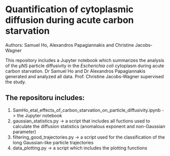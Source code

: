 # Quantification of cytoplasmic diffusion during acute carbon starvation

Authors: Samuel Ho, Alexandros Papagiannakis and Christine Jacobs-Wagner

This repository includes a Jupyter notebook which summarizes the analysis of the μNS particle diffusivity in the *Escherichia coli* cytoplasm during acute carbon starvation. Dr Samuel Ho and Dr Alexandros Papagiannakis generated and analyzed all data. Prof. Christine Jacobs-Wagner supervised the study. 

## The repositoru includes:
1. SamHo_etal_effects_of_carbon_starvation_on_particle_diffusivity.ipynb -> the Jupyter notebook
2. gaussian_statistics.py -> a script that includes all fuctions used to calculate the diffusion statistics (anomalous exponent and non-Gaussian parameter)
3. filtering_good_trajectories.py -> a script used for the classification of the long Gaussian-like particle trajectories
4. data_plotting.py -> a script which includes the plotting functions


